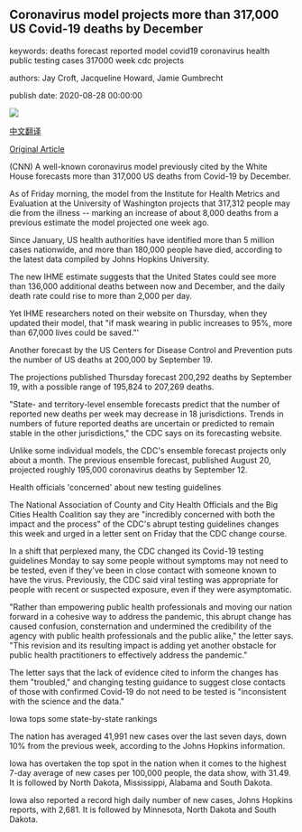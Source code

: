 ## Coronavirus model projects more than 317,000 US Covid-19 deaths by December

keywords: deaths forecast reported model covid19 coronavirus health public testing cases 317000 week cdc projects

authors: Jay Croft, Jacqueline Howard, Jamie Gumbrecht

publish date: 2020-08-28 00:00:00

![](https://cdn.cnn.com/cnnnext/dam/assets/200828083322-restricted-new-york-funeral-home-0429-super-tease.jpg)

[中文翻译](Coronavirus%20model%20projects%20more%20than%20317%2C000%20US%20Covid-19%20deaths%20by%20December_zh.md)

[Original Article](https://edition.cnn.com/2020/08/28/health/us-coronavirus-friday/index.html)

(CNN) A well-known coronavirus model previously cited by the White House forecasts more than 317,000 US deaths from Covid-19 by December.

As of Friday morning, the model from the Institute for Health Metrics and Evaluation at the University of Washington projects that 317,312 people may die from the illness -- marking an increase of about 8,000 deaths from a previous estimate the model projected one week ago.

Since January, US health authorities have identified more than 5 million cases nationwide, and more than 180,000 people have died, according to the latest data compiled by Johns Hopkins University.

The new IHME estimate suggests that the United States could see more than 136,000 additional deaths between now and December, and the daily death rate could rise to more than 2,000 per day.

Yet IHME researchers noted on their website on Thursday, when they updated their model, that "if mask wearing in public increases to 95%, more than 67,000 lives could be saved."'

Another forecast by the US Centers for Disease Control and Prevention puts the number of US deaths at 200,000 by September 19.

The projections published Thursday forecast 200,292 deaths by September 19, with a possible range of 195,824 to 207,269 deaths.

"State- and territory-level ensemble forecasts predict that the number of reported new deaths per week may decrease in 18 jurisdictions. Trends in numbers of future reported deaths are uncertain or predicted to remain stable in the other jurisdictions," the CDC says on its forecasting website.

Unlike some individual models, the CDC's ensemble forecast projects only about a month. The previous ensemble forecast, published August 20, projected roughly 195,000 coronavirus deaths by September 12.

Health officials 'concerned' about new testing guidelines

The National Association of County and City Health Officials and the Big Cities Health Coalition say they are "incredibly concerned with both the impact and the process" of the CDC's abrupt testing guidelines changes this week and urged in a letter sent on Friday that the CDC change course.

In a shift that perplexed many, the CDC changed its Covid-19 testing guidelines Monday to say some people without symptoms may not need to be tested, even if they've been in close contact with someone known to have the virus. Previously, the CDC said viral testing was appropriate for people with recent or suspected exposure, even if they were asymptomatic.

"Rather than empowering public health professionals and moving our nation forward in a cohesive way to address the pandemic, this abrupt change has caused confusion, consternation and undermined the credibility of the agency with public health professionals and the public alike," the letter says. "This revision and its resulting impact is adding yet another obstacle for public health practitioners to effectively address the pandemic."

The letter says that the lack of evidence cited to inform the changes has them "troubled," and changing testing guidance to suggest close contacts of those with confirmed Covid-19 do not need to be tested is "inconsistent with the science and the data."

Iowa tops some state-by-state rankings

The nation has averaged 41,991 new cases over the last seven days, down 10% from the previous week, according to the Johns Hopkins information.

Iowa has overtaken the top spot in the nation when it comes to the highest 7-day average of new cases per 100,000 people, the data show, with 31.49. It is followed by North Dakota, Mississippi, Alabama and South Dakota.

Iowa also reported a record high daily number of new cases, Johns Hopkins reports, with 2,681. It is followed by Minnesota, North Dakota and South Dakota.